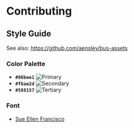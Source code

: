# Contributing

## Style Guide

See also: https://github.com/aensley/bus-assets

### Color Palette

- **`#06bee1`** ![Primary](https://img.shields.io/badge/-Primary-%2306bee1?style=for-the-badge)
- **`#f6ae2d`** ![Secondary](https://img.shields.io/badge/-Secondary-%23f6ae2d?style=for-the-badge)
- **`#588157`** ![Tertiary](https://img.shields.io/badge/-Tertiary-%23588157?style=for-the-badge)

### Font

- [Sue Ellen Francisco](https://fonts.google.com/specimen/Sue+Ellen+Francisco#standard-styles)
